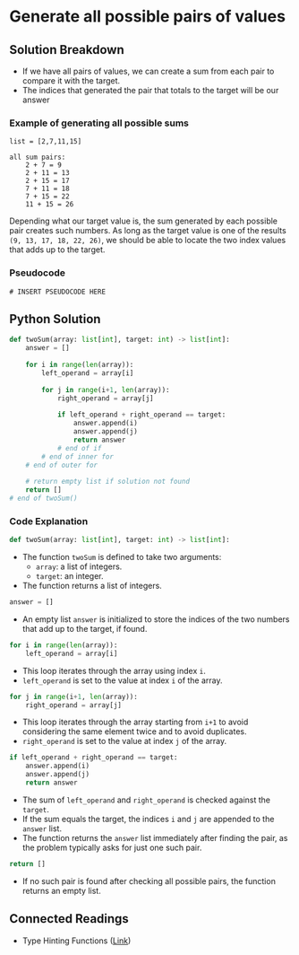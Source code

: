 # Generate all possible pairs of values

## Solution Breakdown

* If we have all pairs of values, we can create a sum from each pair to compare it with the target.
* The indices that generated the pair that totals to the target will be our answer

### Example of generating all possible sums

```
list = [2,7,11,15]

all sum pairs:
    2 + 7 = 9
    2 + 11 = 13
    2 + 15 = 17
    7 + 11 = 18
    7 + 15 = 22
    11 + 15 = 26
```

Depending what our target value is, the sum generated by each possible pair creates such numbers. As long as the target value is one of the results `(9, 13, 17, 18, 22, 26)`, we should be able to locate the two index values that adds up to the target.

### Pseudocode

```
# INSERT PSEUDOCODE HERE
```

## Python Solution

```python
def twoSum(array: list[int], target: int) -> list[int]:
    answer = []
    
    for i in range(len(array)):
        left_operand = array[i]
        
        for j in range(i+1, len(array)):
            right_operand = array[j]
            
            if left_operand + right_operand == target:
                answer.append(i)
                answer.append(j)
                return answer
            # end of if
        # end of inner for
    # end of outer for
    
    # return empty list if solution not found
    return []
# end of twoSum()
```

### Code Explanation

```python
def twoSum(array: list[int], target: int) -> list[int]:
```

* The function `twoSum` is defined to take two arguments:
  * `array`: a list of integers.
  * `target`: an integer.
* The function returns a list of integers.

```python
answer = []
```

* An empty list `answer` is initialized to store the indices of the two numbers that add up to the target, if found.

```python
for i in range(len(array)):
    left_operand = array[i]
```

* This loop iterates through the array using index `i`.
* `left_operand` is set to the value at index `i` of the array.

```python
for j in range(i+1, len(array)):
    right_operand = array[j]
```

* This loop iterates through the array starting from `i+1` to avoid considering the same element twice and to avoid duplicates.
* `right_operand` is set to the value at index `j` of the array.

```python
if left_operand + right_operand == target:
    answer.append(i)
    answer.append(j)
    return answer
```

* The sum of `left_operand` and `right_operand` is checked against the `target`.
* If the sum equals the target, the indices `i` and `j` are appended to the `answer` list.
* The function returns the `answer` list immediately after finding the pair, as the problem typically asks for just one such pair.

```python
return []
```

* If no such pair is found after checking all possible pairs, the function returns an empty list.

## Connected Readings

* Type Hinting Functions ([Link](https://docs.python.org/3/library/typing.html))
